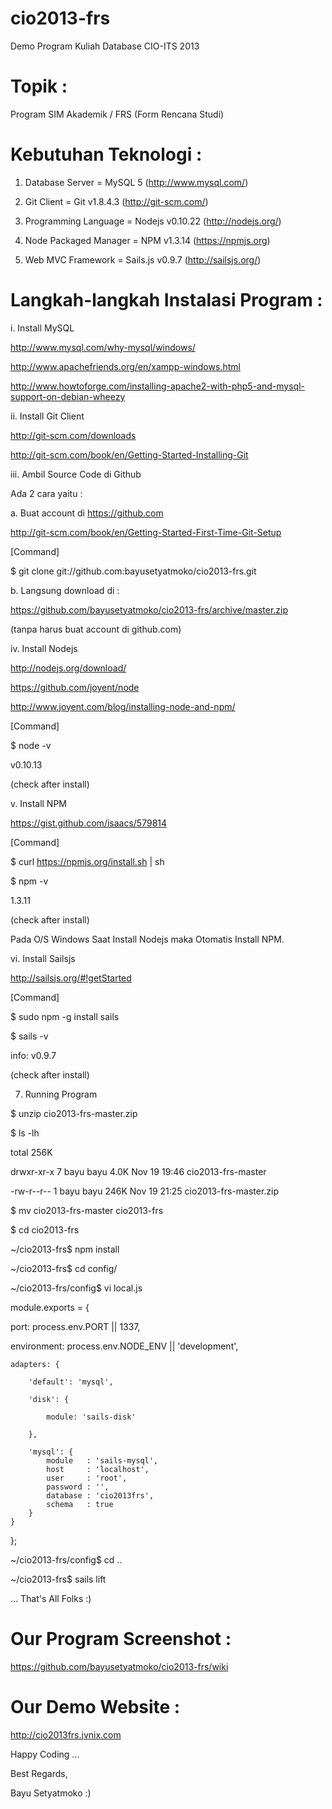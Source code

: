 cio2013-frs
===========
Demo Program Kuliah Database CIO-ITS 2013

Topik :
=======
Program SIM Akademik / FRS (Form Rencana Studi)

Kebutuhan Teknologi :
=====================
1. Database Server = MySQL 5 (http://www.mysql.com/)

2. Git Client = Git v1.8.4.3 (http://git-scm.com/)  

3. Programming Language = Nodejs v0.10.22 (http://nodejs.org/)

4. Node Packaged Manager = NPM v1.3.14 (https://npmjs.org)

5. Web MVC Framework = Sails.js v0.9.7 (http://sailsjs.org/)


Langkah-langkah Instalasi Program :
===================================
i. Install MySQL

http://www.mysql.com/why-mysql/windows/

http://www.apachefriends.org/en/xampp-windows.html

http://www.howtoforge.com/installing-apache2-with-php5-and-mysql-support-on-debian-wheezy



ii. Install Git Client

http://git-scm.com/downloads

http://git-scm.com/book/en/Getting-Started-Installing-Git



iii. Ambil Source Code di Github

Ada 2 cara yaitu :

a. Buat account di https://github.com

http://git-scm.com/book/en/Getting-Started-First-Time-Git-Setup

[Command] 

$ git clone git://github.com:bayusetyatmoko/cio2013-frs.git

b. Langsung download di : 

https://github.com/bayusetyatmoko/cio2013-frs/archive/master.zip

(tanpa harus buat account di github.com)



iv. Install Nodejs

http://nodejs.org/download/

https://github.com/joyent/node

http://www.joyent.com/blog/installing-node-and-npm/

[Command]

$ node -v

v0.10.13

(check after install)



v. Install NPM

https://gist.github.com/isaacs/579814

[Command]

$ curl https://npmjs.org/install.sh | sh

$ npm -v

1.3.11

(check after install)

Pada O/S Windows Saat Install Nodejs maka Otomatis Install NPM.



vi. Install Sailsjs

http://sailsjs.org/#!getStarted

[Command]

$ sudo npm -g install sails

$ sails -v

info: v0.9.7

(check after install)



07. Running Program

$ unzip cio2013-frs-master.zip

$ ls -lh

total 256K

drwxr-xr-x 7 bayu bayu 4.0K Nov 19 19:46 cio2013-frs-master

-rw-r--r-- 1 bayu bayu 246K Nov 19 21:25 cio2013-frs-master.zip

$ mv cio2013-frs-master cio2013-frs

$ cd cio2013-frs

~/cio2013-frs$ npm install

~/cio2013-frs$ cd config/

~/cio2013-frs/config$ vi local.js

module.exports = {

  port: process.env.PORT || 1337,

  environment: process.env.NODE_ENV || 'development',

	adapters: {

		'default': 'mysql',

		'disk': {

			module: 'sails-disk'

		},

		'mysql': {
			module   : 'sails-mysql',
			host     : 'localhost',
			user     : 'root',
			password : '',
			database : 'cio2013frs',
			schema   : true
		}
	}
};

~/cio2013-frs/config$ cd ..

~/cio2013-frs$ sails lift

... That's All Folks :)


Our Program Screenshot : 
========================
https://github.com/bayusetyatmoko/cio2013-frs/wiki

Our Demo Website :
==================
http://cio2013frs.jvnix.com

Happy Coding ...

Best Regards,

Bayu Setyatmoko :)

